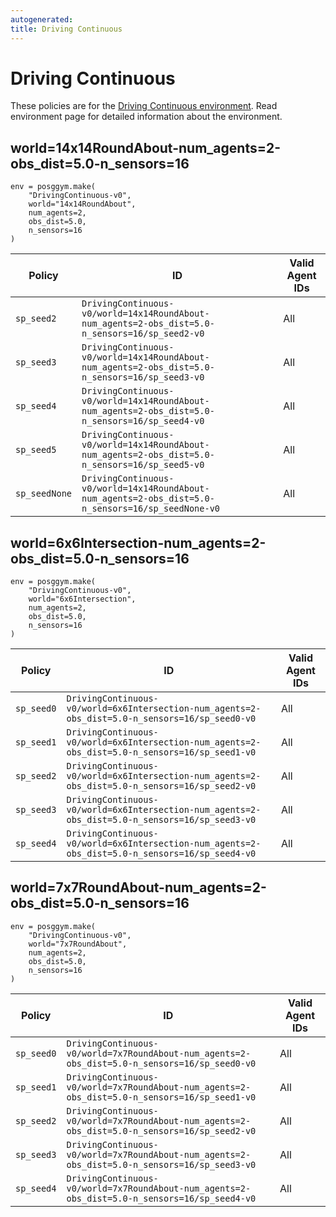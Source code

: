 ```yaml
---
autogenerated:
title: Driving Continuous
---
```


# Driving Continuous

These policies are for the <a href='../../../environments/continuous/driving_continuous'>Driving Continuous environment</a>. Read environment page for detailed information about the environment.

## world=14x14RoundAbout-num_agents=2-obs_dist=5.0-n_sensors=16

```
env = posggym.make(
    "DrivingContinuous-v0",
    world="14x14RoundAbout",
    num_agents=2,
    obs_dist=5.0,
    n_sensors=16
)
```


| Policy | ID | Valid Agent IDs |
|---|---|---|
| `sp_seed2` | `DrivingContinuous-v0/world=14x14RoundAbout-num_agents=2-obs_dist=5.0-n_sensors=16/sp_seed2-v0` | All |
| `sp_seed3` | `DrivingContinuous-v0/world=14x14RoundAbout-num_agents=2-obs_dist=5.0-n_sensors=16/sp_seed3-v0` | All |
| `sp_seed4` | `DrivingContinuous-v0/world=14x14RoundAbout-num_agents=2-obs_dist=5.0-n_sensors=16/sp_seed4-v0` | All |
| `sp_seed5` | `DrivingContinuous-v0/world=14x14RoundAbout-num_agents=2-obs_dist=5.0-n_sensors=16/sp_seed5-v0` | All |
| `sp_seedNone` | `DrivingContinuous-v0/world=14x14RoundAbout-num_agents=2-obs_dist=5.0-n_sensors=16/sp_seedNone-v0` | All |

## world=6x6Intersection-num_agents=2-obs_dist=5.0-n_sensors=16

```
env = posggym.make(
    "DrivingContinuous-v0",
    world="6x6Intersection",
    num_agents=2,
    obs_dist=5.0,
    n_sensors=16
)
```


| Policy | ID | Valid Agent IDs |
|---|---|---|
| `sp_seed0` | `DrivingContinuous-v0/world=6x6Intersection-num_agents=2-obs_dist=5.0-n_sensors=16/sp_seed0-v0` | All |
| `sp_seed1` | `DrivingContinuous-v0/world=6x6Intersection-num_agents=2-obs_dist=5.0-n_sensors=16/sp_seed1-v0` | All |
| `sp_seed2` | `DrivingContinuous-v0/world=6x6Intersection-num_agents=2-obs_dist=5.0-n_sensors=16/sp_seed2-v0` | All |
| `sp_seed3` | `DrivingContinuous-v0/world=6x6Intersection-num_agents=2-obs_dist=5.0-n_sensors=16/sp_seed3-v0` | All |
| `sp_seed4` | `DrivingContinuous-v0/world=6x6Intersection-num_agents=2-obs_dist=5.0-n_sensors=16/sp_seed4-v0` | All |

## world=7x7RoundAbout-num_agents=2-obs_dist=5.0-n_sensors=16

```
env = posggym.make(
    "DrivingContinuous-v0",
    world="7x7RoundAbout",
    num_agents=2,
    obs_dist=5.0,
    n_sensors=16
)
```


| Policy | ID | Valid Agent IDs |
|---|---|---|
| `sp_seed0` | `DrivingContinuous-v0/world=7x7RoundAbout-num_agents=2-obs_dist=5.0-n_sensors=16/sp_seed0-v0` | All |
| `sp_seed1` | `DrivingContinuous-v0/world=7x7RoundAbout-num_agents=2-obs_dist=5.0-n_sensors=16/sp_seed1-v0` | All |
| `sp_seed2` | `DrivingContinuous-v0/world=7x7RoundAbout-num_agents=2-obs_dist=5.0-n_sensors=16/sp_seed2-v0` | All |
| `sp_seed3` | `DrivingContinuous-v0/world=7x7RoundAbout-num_agents=2-obs_dist=5.0-n_sensors=16/sp_seed3-v0` | All |
| `sp_seed4` | `DrivingContinuous-v0/world=7x7RoundAbout-num_agents=2-obs_dist=5.0-n_sensors=16/sp_seed4-v0` | All |
